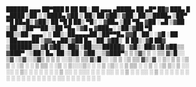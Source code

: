   ██████  ▄▄▄       ██▀███   █    ██     ██░ ██  ▄▄▄       ▄████▄   ██ ▄█▀ ██▓ ███▄    █   ▄████ 
▒██    ▒ ▒████▄    ▓██ ▒ ██▒ ██  ▓██▒   ▓██░ ██▒▒████▄    ▒██▀ ▀█   ██▄█▒ ▓██▒ ██ ▀█   █  ██▒ ▀█▒
░ ▓██▄   ▒██  ▀█▄  ▓██ ░▄█ ▒▓██  ▒██░   ▒██▀▀██░▒██  ▀█▄  ▒▓█    ▄ ▓███▄░ ▒██▒▓██  ▀█ ██▒▒██░▄▄▄░
  ▒   ██▒░██▄▄▄▄██ ▒██▀▀█▄  ▓▓█  ░██░   ░▓█ ░██ ░██▄▄▄▄██ ▒▓▓▄ ▄██▒▓██ █▄ ░██░▓██▒  ▐▌██▒░▓█  ██▓
▒██████▒▒ ▓█   ▓██▒░██▓ ▒██▒▒▒█████▓    ░▓█▒░██▓ ▓█   ▓██▒▒ ▓███▀ ░▒██▒ █▄░██░▒██░   ▓██░░▒▓███▀▒
▒ ▒▓▒ ▒ ░ ▒▒   ▓▒█░░ ▒▓ ░▒▓░░▒▓▒ ▒ ▒     ▒ ░░▒░▒ ▒▒   ▓▒█░░ ░▒ ▒  ░▒ ▒▒ ▓▒░▓  ░ ▒░   ▒ ▒  ░▒   ▒ 
░ ░▒  ░ ░  ▒   ▒▒ ░  ░▒ ░ ▒░░░▒░ ░ ░     ▒ ░▒░ ░  ▒   ▒▒ ░  ░  ▒   ░ ░▒ ▒░ ▒ ░░ ░░   ░ ▒░  ░   ░ 
░  ░  ░    ░   ▒     ░░   ░  ░░░ ░ ░     ░  ░░ ░  ░   ▒   ░        ░ ░░ ░  ▒ ░   ░   ░ ░ ░ ░   ░ 
      ░        ░  ░   ░        ░         ░  ░  ░      ░  ░░ ░      ░  ░    ░           ░       ░ 
                                                          ░                                      
